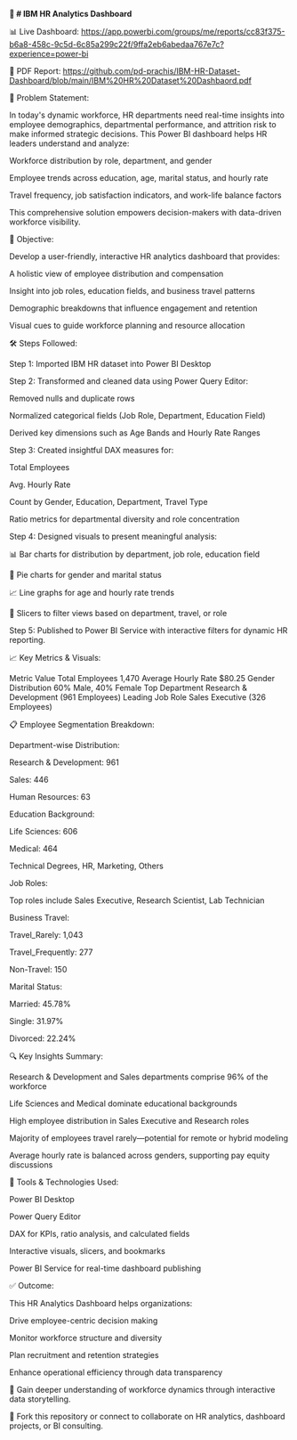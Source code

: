 **👥 # IBM HR Analytics Dashboard**

📊 Live Dashboard: https://app.powerbi.com/groups/me/reports/cc83f375-b6a8-458c-9c5d-6c85a299c22f/9ffa2eb6abedaa767e7c?experience=power-bi

📄 PDF Report: https://github.com/pd-prachis/IBM-HR-Dataset-Dashboard/blob/main/IBM%20HR%20Dataset%20Dashbaord.pdf

📌 Problem Statement:

In today's dynamic workforce, HR departments need real-time insights into employee demographics, departmental performance, and attrition risk to make informed strategic decisions. This Power BI dashboard helps HR leaders understand and analyze:

Workforce distribution by role, department, and gender

Employee trends across education, age, marital status, and hourly rate

Travel frequency, job satisfaction indicators, and work-life balance factors

This comprehensive solution empowers decision-makers with data-driven workforce visibility.

🎯 Objective:

Develop a user-friendly, interactive HR analytics dashboard that provides:

A holistic view of employee distribution and compensation

Insight into job roles, education fields, and business travel patterns

Demographic breakdowns that influence engagement and retention

Visual cues to guide workforce planning and resource allocation

🛠️ Steps Followed:

Step 1: Imported IBM HR dataset into Power BI Desktop

Step 2: Transformed and cleaned data using Power Query Editor:

Removed nulls and duplicate rows

Normalized categorical fields (Job Role, Department, Education Field)

Derived key dimensions such as Age Bands and Hourly Rate Ranges

Step 3: Created insightful DAX measures for:

Total Employees

Avg. Hourly Rate

Count by Gender, Education, Department, Travel Type

Ratio metrics for departmental diversity and role concentration

Step 4: Designed visuals to present meaningful analysis:

📊 Bar charts for distribution by department, job role, education field

👥 Pie charts for gender and marital status

📈 Line graphs for age and hourly rate trends

📌 Slicers to filter views based on department, travel, or role

Step 5: Published to Power BI Service with interactive filters for dynamic HR reporting.

📈 Key Metrics & Visuals:


Metric	Value
Total Employees	1,470
Average Hourly Rate	$80.25
Gender Distribution	60% Male, 40% Female
Top Department	Research & Development (961 Employees)
Leading Job Role	Sales Executive (326 Employees)

📋 Employee Segmentation Breakdown:

Department-wise Distribution:

Research & Development: 961

Sales: 446

Human Resources: 63

Education Background:

Life Sciences: 606

Medical: 464

Technical Degrees, HR, Marketing, Others

Job Roles:

Top roles include Sales Executive, Research Scientist, Lab Technician

Business Travel:

Travel_Rarely: 1,043

Travel_Frequently: 277

Non-Travel: 150

Marital Status:

Married: 45.78%

Single: 31.97%

Divorced: 22.24%

🔍 Key Insights Summary:

Research & Development and Sales departments comprise 96% of the workforce

Life Sciences and Medical dominate educational backgrounds

High employee distribution in Sales Executive and Research roles

Majority of employees travel rarely—potential for remote or hybrid modeling

Average hourly rate is balanced across genders, supporting pay equity discussions

💼 Tools & Technologies Used:

Power BI Desktop

Power Query Editor

DAX for KPIs, ratio analysis, and calculated fields

Interactive visuals, slicers, and bookmarks

Power BI Service for real-time dashboard publishing

✅ Outcome:

This HR Analytics Dashboard helps organizations:

Drive employee-centric decision making

Monitor workforce structure and diversity

Plan recruitment and retention strategies

Enhance operational efficiency through data transparency

💬 Gain deeper understanding of workforce dynamics through interactive data storytelling.

📁 Fork this repository or connect to collaborate on HR analytics, dashboard projects, or BI consulting.
